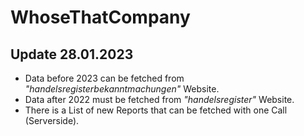 # WhoseThatCompany

## Update 28.01.2023

+ Data before 2023 can be fetched from *"handelsregisterbekanntmachungen"* Website. <br>
+ Data after 2022 must be fetched from *"handelsregister"* Website. <br>
+ There is a List of new Reports that can be fetched with one Call (Serverside). <br>

